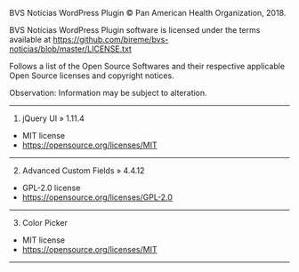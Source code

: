 BVS Notícias WordPress Plugin © Pan American Health Organization, 2018.

BVS Notícias WordPress Plugin software is licensed under the terms available at https://github.com/bireme/bvs-noticias/blob/master/LICENSE.txt

Follows a list of the Open Source Softwares and their respective applicable Open Source licenses and copyright notices.

Observation: Information may be subject to alteration.

***
1. jQuery UI » 1.11.4

* MIT license
* https://opensource.org/licenses/MIT
***
2. Advanced Custom Fields » 4.4.12

* GPL-2.0 license
* https://opensource.org/licenses/GPL-2.0
***
3. Color Picker

* MIT license
* https://opensource.org/licenses/MIT
***
